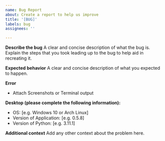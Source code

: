 ```yaml
---
name: Bug Report
about: Create a report to help us improve
title: '[BUG]'
labels: bug
assignees: ''

---
```


**Describe the bug**
A clear and concise description of what the bug is. Explain the steps that you took leading up to the bug to help aid in recreating it.

**Expected behavior**
A clear and concise description of what you expected to happen.

**Error**
* Attach Screenshots or Terminal output

**Desktop (please complete the following information):**
 - OS: [e.g. Windows 10 or Arch Linux]
 - Version of Application: [e.g. 0.5.8]
 - Version of Python: [e.g. 3.11.1]

**Additional context**
Add any other context about the problem here.
